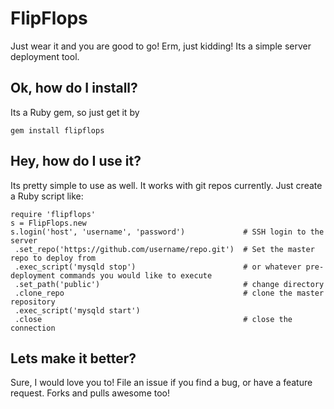 # FlipFlops

Just wear it and you are good to go! Erm, just kidding! Its a simple server deployment tool.

## Ok, how do I install?

Its a Ruby gem, so just get it by

    gem install flipflops

## Hey, how do I use it?

Its pretty simple to use as well. It works with git repos currently. Just create a Ruby script like:

```
require 'flipflops'
s = FlipFlops.new
s.login('host', 'username', 'password') 			# SSH login to the server
 .set_repo('https://github.com/username/repo.git') 	# Set the master repo to deploy from
 .exec_script('mysqld stop') 						# or whatever pre-deployment commands you would like to execute
 .set_path('public') 								# change directory
 .clone_repo 										# clone the master repository
 .exec_script('mysqld start')
 .close 											# close the connection

```

## Lets make it better?

Sure, I would love you to! File an issue if you find a bug, or have a feature request. Forks and pulls awesome too!